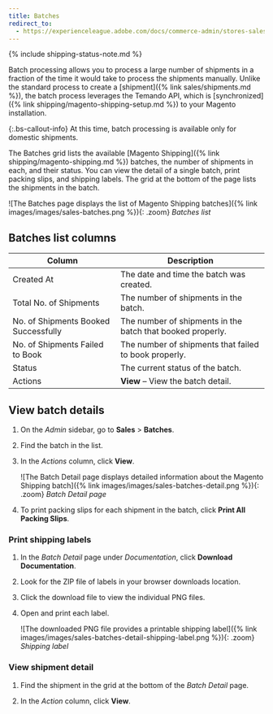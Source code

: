 ```yaml
---
title: Batches
redirect_to:
  - https://experienceleague.adobe.com/docs/commerce-admin/stores-sales/order-management/shipments.html
---
```


{% include shipping-status-note.md %}

Batch processing allows you to process a large number of shipments in a fraction of the time it would take to process the shipments manually. Unlike the standard process to create a [shipment]({% link sales/shipments.md %}), the batch process leverages the Temando API, which is [synchronized]({% link shipping/magento-shipping-setup.md %}) to your Magento installation.

{:.bs-callout-info}
At this time, batch processing is available only for domestic shipments.

The Batches grid lists the available [Magento Shipping]({% link shipping/magento-shipping.md %}) batches, the number of shipments in each, and their status. You can view the detail of a single batch, print packing slips, and shipping labels. The grid at the bottom of the page lists the shipments in the batch.

![The Batches page displays the list of Magento Shipping batches]({% link images/images/sales-batches.png %}){: .zoom}
_Batches list_

## Batches list columns

|Column|Description|
|--- |--- |
|Created At|The date and time the batch was created.|
|Total No. of Shipments|The number of shipments in the batch.|
|No. of Shipments Booked Successfully|The number of shipments in the batch that booked properly.|
|No. of Shipments Failed to Book|The number of shipments that failed to book properly.|
|Status|The current status of the batch.|
|Actions|**View** – View the batch detail.|

## View batch details

1. On the _Admin_ sidebar, go to  **Sales** > **Batches**.

1. Find the batch in the list.

1. In the _Actions_ column, click **View**.

   ![The Batch Detail page displays detailed information about the Magento Shipping batch]({% link images/images/sales-batches-detail.png %}){: .zoom}
   _Batch Detail page_

1. To print packing slips for each shipment in the batch, click **Print All Packing Slips**.

### Print shipping labels

1. In the _Batch Detail_ page under _Documentation_, click **Download Documentation**.

1. Look for the ZIP file of labels in your browser downloads location.

1. Click the download file to view the individual PNG files.

1. Open and print each label.

   ![The downloaded PNG file provides a printable shipping label]({% link images/images/sales-batches-detail-shipping-label.png %}){: .zoom}
   _Shipping label_

### View shipment detail

1. Find the shipment in the grid at the bottom of the _Batch Detail_ page.

1. In the _Action_ column, click **View**.
